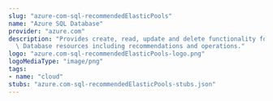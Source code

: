```yaml
---
slug: "azure-com-sql-recommendedElasticPools"
name: "Azure SQL Database"
provider: "azure.com"
description: "Provides create, read, update and delete functionality for Azure SQL\
  \ Database resources including recommendations and operations."
logo: "azure.com-sql-recommendedElasticPools-logo.png"
logoMediaType: "image/png"
tags:
- name: "cloud"
stubs: "azure.com-sql-recommendedElasticPools-stubs.json"
---
```

